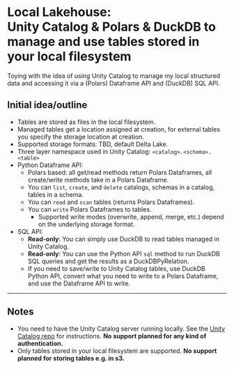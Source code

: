 # Local Lakehouse: <br> Unity Catalog & Polars & DuckDB to manage and use tables stored in your local filesystem

Toying with the idea of using Unity Catalog to manage my local structured data and accessing it via a (Polars) Dataframe API and (DuckDB) SQL API.

## Initial idea/outline
- Tables are stored as files in the local filesystem.
- Managed tables get a location assigned at creation, for external tables you specify the storage location at creation.
- Supported storage formats: TBD, default Delta Lake.
- Three layer namespace used in Unity Catalog: `<catalog>.<schema>.<table>`
- Python Dataframe API:
    - Polars based: all get/read methods return Polars Dataframes, all create/write methods take in a Polars Dataframe.
    - You can `list`, `create`, and `delete` catalogs, schemas in a catalog, tables in a schema.
    - You can `read` and `scan` tables (returns Polars Dataframes).
    - You can `write` Polars Dataframes to tables.
        - Supported write modes (overwrite, append, merge, etc.) depend on the underlying storage format.
- SQL API:
    - **Read-only**: You can simply use DuckDB to read tables managed in Unity Catalog.
    - **Read-only**: You can use the Python API `sql` method to run DuckDB SQL queries and get the results as a DuckDBPyRelation.
    - If you need to save/write to Unity Catalog tables, use DuckDB Python API, convert what you need to write to a Polars Dataframe, and use the Dataframe API to write.

---

## Notes
- You need to have the Unity Catalog server running locally. See the [Unity Catalog repo](https://github.com/unitycatalog/unitycatalog) for instructions. **No support planned for any kind of authentication.**
- Only tables stored in your local filesystem are supported. **No support planned for storing tables e.g. in s3.**
